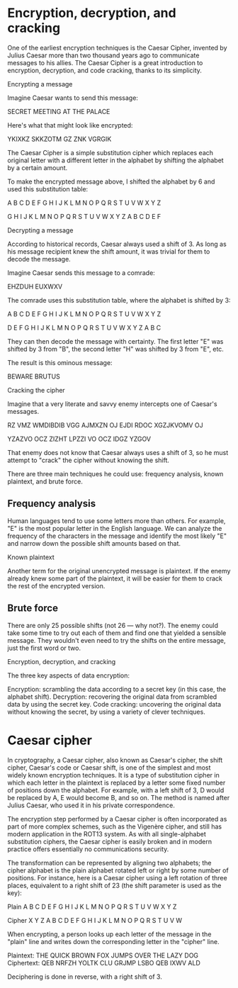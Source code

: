 # Encryption, decryption, and cracking

One of the earliest encryption techniques is the Caesar Cipher, invented by Julius Caesar more than two thousand years ago to communicate messages to his allies. The Caesar Cipher is a great introduction to encryption, decryption, and code cracking, thanks to its simplicity.

Encrypting a message

Imagine Caesar wants to send this message:

SECRET MEETING AT THE PALACE

Here's what that might look like encrypted:

YKIXKZ SKKZOTM GZ ZNK VGRGIK

The Caesar Cipher is a simple substitution cipher which replaces each original letter with a different letter in the alphabet by shifting the alphabet by a certain amount.

To make the encrypted message above, I shifted the alphabet by 6 and used this substitution table:

A B C D E F G H I J K L M N O P Q R S T U V W X Y Z

G H I J K L M N O P Q R S T U V W X Y Z A B C D E F

Decrypting a message

According to historical records, Caesar always used a shift of 3. As long as his message recipient knew the shift amount, it was trivial for them to decode the message.

Imagine Caesar sends this message to a comrade:

EHZDUH EUXWXV

The comrade uses this substitution table, where the alphabet is shifted by 3:

A B C D E F G H I J K L M N O P Q R S T U V W X Y Z

D E F G H I J K L M N O P Q R S T U V W X Y Z A B C

They can then decode the message with certainty. The first letter "E" was shifted by 3 from "B", the second letter "H" was shifted by 3 from "E", etc.

The result is this ominous message:

BEWARE BRUTUS

Cracking the cipher

Imagine that a very literate and savvy enemy intercepts one of Caesar's messages.

RZ VMZ WMDIBDIB VGG AJMXZN OJ EJDI RDOC XGZJKVOMV OJ

YZAZVO OCZ ZIZHT LPZZI VO OCZ IDGZ YZGOV

That enemy does not know that Caesar always uses a shift of 3, so he must attempt to "crack" the cipher without knowing the shift.

There are three main techniques he could use: frequency analysis, known plaintext, and brute force.

## Frequency analysis

Human languages tend to use some letters more than others. For example, "E" is the most popular letter in the English language. We can analyze the frequency of the characters in the message and identify the most likely "E" and narrow down the possible shift amounts based on that.

Known plaintext

Another term for the original unencrypted message is plaintext. If the enemy already knew some part of the plaintext, it will be easier for them to crack the rest of the encrypted version.

## Brute force

There are only 25 possible shifts (not 26 — why not?). The enemy could take some time to try out each of them and find one that yielded a sensible message. They wouldn't even need to try the shifts on the entire message, just the first word or two.

Encryption, decryption, and cracking

The three key aspects of data encryption:

Encryption: scrambling the data according to a secret key (in this case, the alphabet shift).
Decryption: recovering the original data from scrambled data by using the secret key.
Code cracking: uncovering the original data without knowing the secret, by using a variety of clever techniques.

# Caesar cipher

In cryptography, a Caesar cipher, also known as Caesar's cipher, the shift cipher, Caesar's code or Caesar shift, is one of the simplest and most widely known encryption techniques. It is a type of substitution cipher in which each letter in the plaintext is replaced by a letter some fixed number of positions down the alphabet. For example, with a left shift of 3, D would be replaced by A, E would become B, and so on. The method is named after Julius Caesar, who used it in his private correspondence.

The encryption step performed by a Caesar cipher is often incorporated as part of more complex schemes, such as the Vigenère cipher, and still has modern application in the ROT13 system. As with all single-alphabet substitution ciphers, the Caesar cipher is easily broken and in modern practice offers essentially no communications security.

The transformation can be represented by aligning two alphabets; the cipher alphabet is the plain alphabet rotated left or right by some number of positions. For instance, here is a Caesar cipher using a left rotation of three places, equivalent to a right shift of 23 (the shift parameter is used as the key):

Plain A B C D E F G H I J K L M N O P Q R S T U V W X Y Z

Cipher X Y Z A B C D E F G H I J K L M N O P Q R S T U V W

When encrypting, a person looks up each letter of the message in the "plain" line and writes down the corresponding letter in the "cipher" line.

Plaintext: THE QUICK BROWN FOX JUMPS OVER THE LAZY DOG Ciphertext: QEB NRFZH YOLTK CLU GRJMP LSBO QEB IXWV ALD

Deciphering is done in reverse, with a right shift of 3.